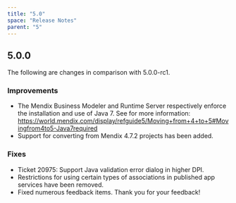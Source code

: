 ```yaml
---
title: "5.0"
space: "Release Notes"
parent: "5"
---
```


## 5.0.0

The following are changes in comparison with 5.0.0-rc1.

### Improvements

* The Mendix Business Modeler and Runtime Server respectively enforce the installation and use of Java 7. See for more information: https://world.mendix.com/display/refguide5/Moving+from+4+to+5#Movingfrom4to5-Java7required
* Support for converting from Mendix 4.7.2 projects has been added.

### Fixes

* Ticket 20975: Support Java validation error dialog in higher DPI.
* Restrictions for using certain types of associations in published app services have been removed.
* Fixed numerous feedback items. Thank you for your feedback!
